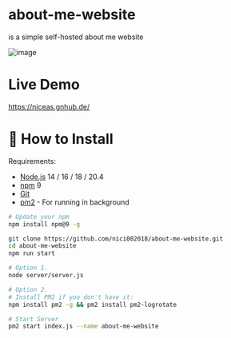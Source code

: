 # about-me-website
is a simple self-hosted about me website

![image](https://github.com/nici002018/about-me-website/assets/105665457/c737e349-1a2e-4dc0-b954-2cec117a4dc0)

# Live Demo
https://niceas.gnhub.de/

# 🔧 How to Install 
Requirements:

- [Node.js](https://nodejs.org/en/download/) 14 / 16 / 18 / 20.4
- [npm](https://docs.npmjs.com/cli/) 9
- [Git](https://git-scm.com/downloads)
- [pm2](https://pm2.keymetrics.io/) - For running in background

```bash
# Update your npm
npm install npm@9 -g

git clone https://github.com/nici002018/about-me-website.git
cd about-me-website
npm run start

# Option 1.
node server/server.js

# Option 2.
# Install PM2 if you don't have it:
npm install pm2 -g && pm2 install pm2-logrotate

# Start Server
pm2 start index.js --name about-me-website

```
